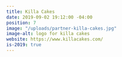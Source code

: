 ```yaml
---
title: Killa Cakes
date: 2019-09-02 19:12:00 -04:00
position: 7
image: "/uploads/partner-killa-cakes.jpg"
image-alt: logo for killa cakes
website: https://www.killacakes.com/
is-2019: true
---
```


